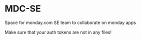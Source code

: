 # MDC-SE
Space for monday.com SE team to collaborate on monday apps

Make sure that your auth tokens are not in any files!
